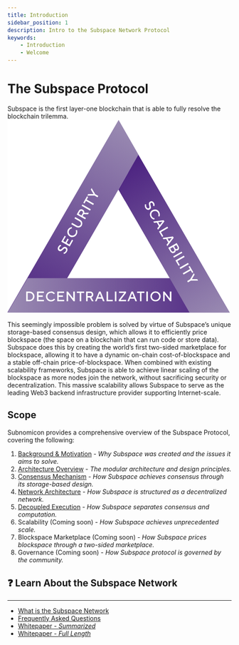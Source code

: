 ```yaml
---
title: Introduction
sidebar_position: 1
description: Intro to the Subspace Network Protocol
keywords:
    - Introduction
    - Welcome
---
```


# The Subspace Protocol
Subspace is the first layer-one blockchain that is able to fully resolve the blockchain trilemma. 
![Trilemma](../src/Images/Trilemma.png)

This seemingly impossible problem is solved by virtue of Subspace’s unique storage-based consensus design, which allows it to efficiently price blockspace (the space on a blockchain that can run code or store data). Subspace does this by creating the world’s first two-sided marketplace for blockspace, allowing it to have a dynamic on-chain cost-of-blockspace and a stable off-chain price-of-blockspace. When combined with existing scalability frameworks, Subspace is able to achieve linear scaling of the blockspace as more nodes join the network, without sacrificing security or decentralization. This massive scalability allows Subspace to serve as the leading Web3 backend infrastructure provider supporting Internet-scale. 
## Scope
Subnomicon provides a comprehensive overview of the Subspace Protocol, covering the following:
1. [Background & Motivation](/docs/category/background) - *Why Subspace was created and the issues it aims to solve.*
2. [Architecture Overview](/docs/overview) - *The modular architecture and design principles.*
3. [Consensus Mechanism](/docs/category/dilithium-consensus) - *How Subspace achieves consensus through its storage-based design.*
4. [Network Architecture](/docs/category/network-architecture) - *How Subspace is structured as a decentralized network.*
5. [Decoupled Execution](/docs/category/decoupled-execution) - *How Subspace separates consensus and computation.*
6. Scalability (Coming soon) - *How Subspace achieves unprecedented scale.*
7. Blockspace Marketplace (Coming soon) - *How Subspace prices blockspace through a two-sided marketplace.*
8. Governance (Coming soon) - *How Subspace protocol is governed by the community.*

## ❓ Learn About the Subspace Network 
---
- [What is the Subspace Network](https://subspace.network/technology)
- [Frequently Asked Questions](https://subspace.network/faq)
- [Whitepaper - *Summarized*](https://subspace.network/news/subspace-network-whitepaper)
- [Whitepaper - *Full Length*](https://assets.website-files.com/61526a2af87a54e565b0ae92/617759c00edd0e3bd279aa29_Subspace_%20A%20solution%20to%20the%20farmer%27s%20dilemma.pdf)


